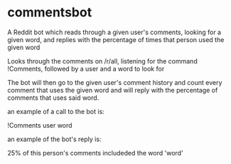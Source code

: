 # commentsbot
A Reddit bot which reads through a given user's comments, looking for a given word, and replies with the percentage of times that person used the given word

Looks through the comments on /r/all, listening for the command !Comments, followed by a user and a word to look for

The bot will then go to the given user's comment history and count every comment that uses the given word and will reply with the percentage of comments that uses said word.

an example of a call to the bot is:

!Comments user word

an example of the bot's reply is:

25% of this person's comments includeded the word 'word'
